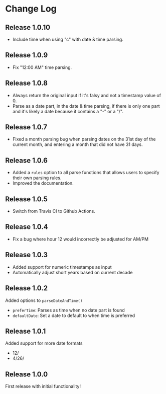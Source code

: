 # Change Log

## Release 1.0.10
- Include time when using "c" with date & time parsing.

## Release 1.0.9
- Fix "12:00 AM" time parsing.

## Release 1.0.8
- Always return the original input if it's falsy and not a timestamp value of 0.
- Parse as a date part, in the date & time parsing, if there is only one part and it's likely a date because it contains a "-" or a "/".

## Release 1.0.7
- Fixed a month parsing bug when parsing dates on the 31st day of the current month, and entering a month that did not have 31 days.

## Release 1.0.6
- Added a `rules` option to all parse functions that allows users to specify their own parsing rules.
- Improved the documentation.

## Release 1.0.5
- Switch from Travis CI to Github Actions.

## Release 1.0.4
- Fix a bug where hour 12 would incorrectly be adjusted for AM/PM

## Release 1.0.3
- Added support for numeric timestamps as input
- Automatically adjust short years based on current decade

## Release 1.0.2
Added options to `parseDateAndTime()`
- `preferTime`: Parses as time when no date part is found
- `defaultDate`: Set a date to default to when time is preferred

## Release 1.0.1
Added support for more date formats
- 12/
- 4/26/

## Release 1.0.0
First release with initial functionality!